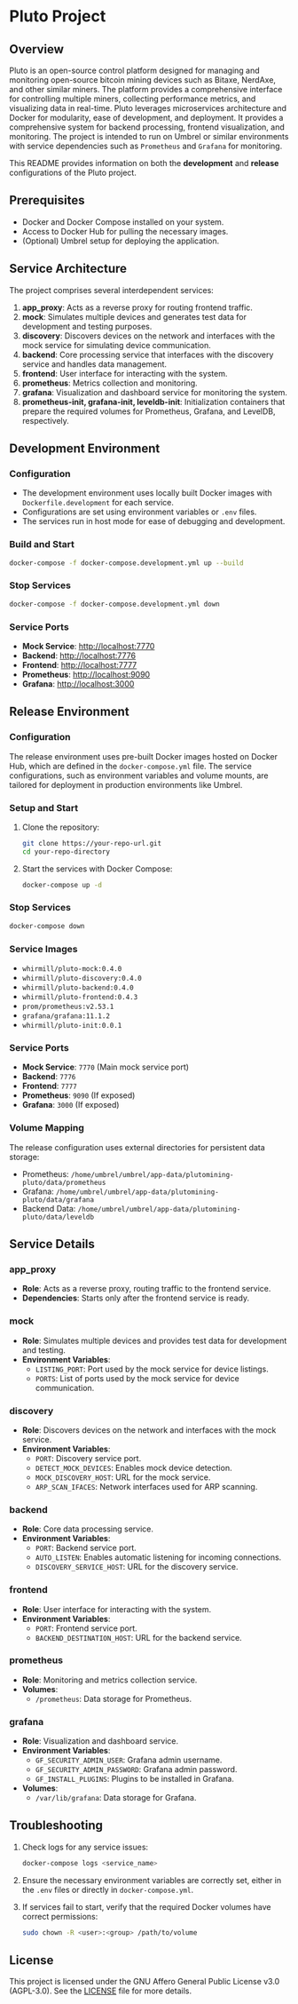 # Pluto Project

## Overview

Pluto is an open-source control platform designed for managing and monitoring open-source bitcoin mining devices such as Bitaxe, NerdAxe, and other similar miners. The platform provides a comprehensive interface for controlling multiple miners, collecting performance metrics, and visualizing data in real-time. Pluto leverages microservices architecture and Docker for modularity, ease of development, and deployment. It provides a comprehensive system for backend processing, frontend visualization, and monitoring. The project is intended to run on Umbrel or similar environments with service dependencies such as `Prometheus` and `Grafana` for monitoring.

This README provides information on both the **development** and **release** configurations of the Pluto project.

## Prerequisites

- Docker and Docker Compose installed on your system.
- Access to Docker Hub for pulling the necessary images.
- (Optional) Umbrel setup for deploying the application.

## Service Architecture

The project comprises several interdependent services:

1. **app_proxy**: Acts as a reverse proxy for routing frontend traffic.
2. **mock**: Simulates multiple devices and generates test data for development and testing purposes.
3. **discovery**: Discovers devices on the network and interfaces with the mock service for simulating device communication.
4. **backend**: Core processing service that interfaces with the discovery service and handles data management.
5. **frontend**: User interface for interacting with the system.
6. **prometheus**: Metrics collection and monitoring.
7. **grafana**: Visualization and dashboard service for monitoring the system.
8. **prometheus-init, grafana-init, leveldb-init**: Initialization containers that prepare the required volumes for Prometheus, Grafana, and LevelDB, respectively.

## Development Environment

### Configuration

- The development environment uses locally built Docker images with `Dockerfile.development` for each service.
- Configurations are set using environment variables or `.env` files.
- The services run in host mode for ease of debugging and development.

### Build and Start

```bash
docker-compose -f docker-compose.development.yml up --build
```

### Stop Services

```bash
docker-compose -f docker-compose.development.yml down
```

### Service Ports

- **Mock Service**: [http://localhost:7770](http://localhost:7770)
- **Backend**: [http://localhost:7776](http://localhost:7776)
- **Frontend**: [http://localhost:7777](http://localhost:7777)
- **Prometheus**: [http://localhost:9090](http://localhost:9090)
- **Grafana**: [http://localhost:3000](http://localhost:3000)

## Release Environment

### Configuration

The release environment uses pre-built Docker images hosted on Docker Hub, which are defined in the `docker-compose.yml` file. The service configurations, such as environment variables and volume mounts, are tailored for deployment in production environments like Umbrel.

### Setup and Start

1. Clone the repository:

   ```bash
   git clone https://your-repo-url.git
   cd your-repo-directory
   ```

2. Start the services with Docker Compose:
   ```bash
   docker-compose up -d
   ```

### Stop Services

```bash
docker-compose down
```

### Service Images

- `whirmill/pluto-mock:0.4.0`
- `whirmill/pluto-discovery:0.4.0`
- `whirmill/pluto-backend:0.4.0`
- `whirmill/pluto-frontend:0.4.3`
- `prom/prometheus:v2.53.1`
- `grafana/grafana:11.1.2`
- `whirmill/pluto-init:0.0.1`

### Service Ports

- **Mock Service**: `7770` (Main mock service port)
- **Backend**: `7776`
- **Frontend**: `7777`
- **Prometheus**: `9090` (If exposed)
- **Grafana**: `3000` (If exposed)

### Volume Mapping

The release configuration uses external directories for persistent data storage:

- Prometheus: `/home/umbrel/umbrel/app-data/plutomining-pluto/data/prometheus`
- Grafana: `/home/umbrel/umbrel/app-data/plutomining-pluto/data/grafana`
- Backend Data: `/home/umbrel/umbrel/app-data/plutomining-pluto/data/leveldb`

## Service Details

### app_proxy

- **Role**: Acts as a reverse proxy, routing traffic to the frontend service.
- **Dependencies**: Starts only after the frontend service is ready.

### mock

- **Role**: Simulates multiple devices and provides test data for development and testing.
- **Environment Variables**:
  - `LISTING_PORT`: Port used by the mock service for device listings.
  - `PORTS`: List of ports used by the mock service for device communication.

### discovery

- **Role**: Discovers devices on the network and interfaces with the mock service.
- **Environment Variables**:
  - `PORT`: Discovery service port.
  - `DETECT_MOCK_DEVICES`: Enables mock device detection.
  - `MOCK_DISCOVERY_HOST`: URL for the mock service.
  - `ARP_SCAN_IFACES`: Network interfaces used for ARP scanning.

### backend

- **Role**: Core data processing service.
- **Environment Variables**:
  - `PORT`: Backend service port.
  - `AUTO_LISTEN`: Enables automatic listening for incoming connections.
  - `DISCOVERY_SERVICE_HOST`: URL for the discovery service.

### frontend

- **Role**: User interface for interacting with the system.
- **Environment Variables**:
  - `PORT`: Frontend service port.
  - `BACKEND_DESTINATION_HOST`: URL for the backend service.
  <!-- - `NEXT_PUBLIC_WS_ROOT`: WebSocket root URL for frontend communication. -->

### prometheus

- **Role**: Monitoring and metrics collection service.
- **Volumes**:
  - `/prometheus`: Data storage for Prometheus.

### grafana

- **Role**: Visualization and dashboard service.
- **Environment Variables**:
  - `GF_SECURITY_ADMIN_USER`: Grafana admin username.
  - `GF_SECURITY_ADMIN_PASSWORD`: Grafana admin password.
  - `GF_INSTALL_PLUGINS`: Plugins to be installed in Grafana.
- **Volumes**:
  - `/var/lib/grafana`: Data storage for Grafana.

## Troubleshooting

1. Check logs for any service issues:
   ```bash
   docker-compose logs <service_name>
   ```
2. Ensure the necessary environment variables are correctly set, either in the `.env` files or directly in `docker-compose.yml`.

3. If services fail to start, verify that the required Docker volumes have correct permissions:
   ```bash
   sudo chown -R <user>:<group> /path/to/volume
   ```

## License

This project is licensed under the GNU Affero General Public License v3.0 (AGPL-3.0). See the [LICENSE](LICENSE) file for more details.
